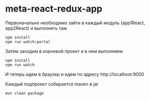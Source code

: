# meta-react-redux-app

Первоначально необходимо зайти в каждый модуль (app1React, app2React) и выполнить там
```
npm install
npm run watch:portal
```

Затем заходим в корневой проект и в нем выполняем
```
npm install
npm run watch
```

И теперь идем в браузер и идем по адресу http://localhost:9000

Каждый подпроект собирается maven в jar

```
mvn clean package

```

